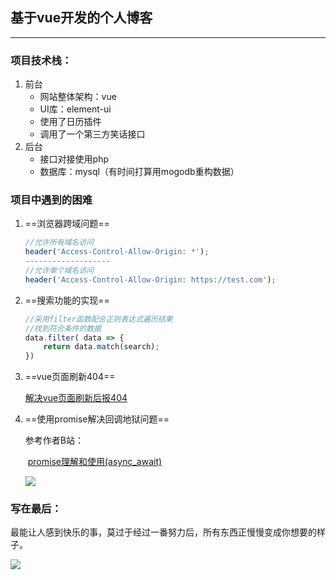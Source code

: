 ## 基于vue开发的个人博客

---

### 项目技术栈：

1. 前台
   - 网站整体架构：vue
   - UI库：element-ui
   - 使用了日历插件
   - 调用了一个第三方笑话接口
2. 后台
   - 接口对接使用php
   - 数据库：mysql（有时间打算用mogodb重构数据）

### 项目中遇到的困难

1. ==浏览器跨域问题==

   ```js
   //允许所有域名访问
   header('Access-Control-Allow-Origin: *');
   -------------------
   //允许单个域名访问
   header('Access-Control-Allow-Origin: https://test.com');
   ```

   

2. ==搜索功能的实现==

   ```js
   //采用filter函数配合正则表达式遍历结果
   //找到符合条件的数据
   data.filter( data => {
       return data.match(search);
   })
   ```

3. ==vue页面刷新404==

   [解决vue页面刷新后报404](https://www.cnblogs.com/cx709452428/p/10338925.html)

   

4. ==使用promise解决回调地狱问题==

   参考作者B站：

   ​	[promise理解和使用(async_await)](https://www.bilibili.com/video/BV14C4y1t7ed/) 

   ![](https://i1.hdslb.com/bfs/archive/5892c99073a540208ccb9d92b8c659815f71fa58.png_320x200.png)



### 写在最后：

​	最能让人感到快乐的事，莫过于经过一番努力后，所有东西正慢慢变成你想要的样子。

![](https://ss2.bdstatic.com/70cFvnSh_Q1YnxGkpoWK1HF6hhy/it/u=3388408723,3354626501&fm=26&gp=0.jpg)
